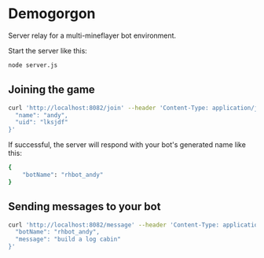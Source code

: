 # Demogorgon
Server relay for a multi-mineflayer bot environment.

Start the server like this:
```bash
node server.js
```

## Joining the game
```bash
curl 'http://localhost:8082/join' --header 'Content-Type: application/json' --data '{
  "name": "andy",
  "uid": "lksjdf"
}'
```
If successful, the server will respond with your bot's generated name like this:
```bash
{
    "botName": "rhbot_andy"
}
```

## Sending messages to your bot
```bash
curl 'http://localhost:8082/message' --header 'Content-Type: application/json' --data '{
  "botName": "rhbot_andy",
  "message": "build a log cabin"
}'
```
